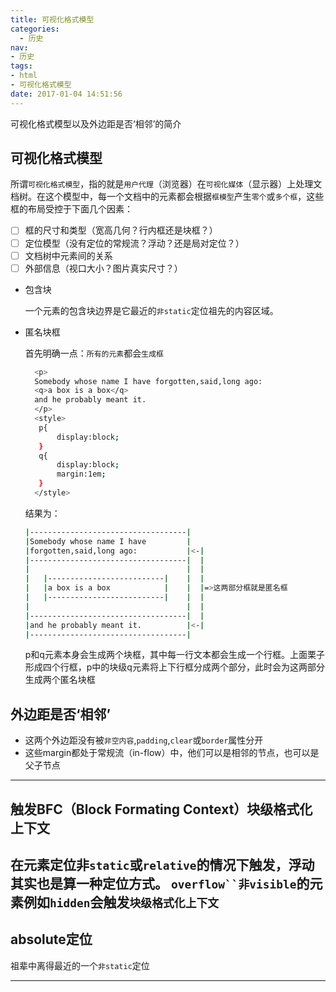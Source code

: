 ```yaml
---
title: 可视化格式模型
categories:
  - 历史
nav:
- 历史
tags:
- html
- 可视化格式模型
date: 2017-01-04 14:51:56
---
```

可视化格式模型以及外边距是否‘相邻’的简介
<!--more-->
## 可视化格式模型

所谓`可视化格式模型`，指的就是`用户代理`（浏览器）在`可视化媒体`（显示器）上处理文档树。在这个模型中，每一个文档中的元素都会根据`框模型`产生`零个`或`多个框`，这些框的布局受控于下面几个因素：
- [ ] 框的尺寸和类型（宽高几何？行内框还是块框？）
- [ ] 定位模型（没有定位的常规流？浮动？还是局对定位？）
- [ ] 文档树中元素间的关系
- [ ] 外部信息（视口大小？图片真实尺寸？）

- 包含块

  一个元素的包含块边界是它最近的`非static`定位祖先的内容区域。
- 匿名块框

  首先明确一点：`所有的元素`都会`生成框`
  ```bash
    <p>
    Somebody whose name I have forgotten,said,long ago:
    <q>a box is a box</q>
    and he probably meant it.
    </p>
    <style>
     p{
         display:block;
     }
     q{
         display:block;
         margin:1em;
     }
    </style>
  ```
  结果为：
  ```bash
  |-----------------------------------|
  |Somebody whose name I have         |
  |forgotten,said,long ago:           |<-|
  |-----------------------------------|  |
  |                                   |  |
  |   |--------------------------|    |  |
  |   |a box is a box            |    |  |=>这两部分框就是匿名框
  |   |--------------------------|    |  |
  |                                   |  |
  |-----------------------------------|  |
  |and he probably meant it.          |<-|
  |-----------------------------------|
  ```
  p和q元素本身会生成两个块框，其中每一行文本都会生成一个行框。上面栗子形成四个行框，p中的块级q元素将上下行框分成两个部分，此时会为这两部分生成两个匿名块框
  
  
## 外边距是否‘相邻’
- 这两个外边距没有被`非空内容`,`padding`,`clear`或`border`属性分开
- 这些margin都处于常规流（in-flow）中，他们可以是相邻的节点，也可以是父子节点
---
## 触发BFC（Block Formating Context）块级格式化上下文
在元素定位非`static`或`relative`的情况下触发，浮动其实也是算一种定位方式。
**`overflow``非visible`的元素例如`hidden`会触发`块级格式化上下文`**
---
## absolute定位
祖辈中离得最近的一个`非static`定位

---